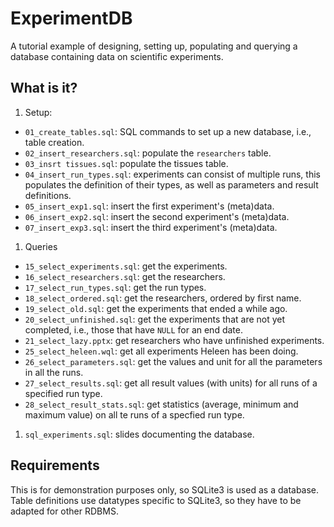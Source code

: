 # ExperimentDB

A tutorial example of designing, setting up, populating and querying a
database containing data on scientific experiments.

## What is it?
1. Setup:
  * `01_create_tables.sql`: SQL commands to set up a new database,
        i.e., table creation.
  * `02_insert_researchers.sql`: populate the `researchers` table.
  * `03_insrt tissues.sql`: populate the tissues table.
  * `04_insert_run_types.sql`: experiments can consist of multiple runs,
        this populates the definition of their types, as well as
        parameters and result definitions.
  * `05_insert_exp1.sql`: insert the first experiment's (meta)data.
  * `06_insert_exp2.sql`: insert the second experiment's (meta)data.
  * `07_insert_exp3.sql`: insert the third experiment's (meta)data.
1. Queries
  * `15_select_experiments.sql`: get the experiments.
  * `16_select_researchers.sql`: get the researchers.
  * `17_select_run_types.sql`: get the run types.
  * `18_select_ordered.sql`: get the researchers, ordered by first name.
  * `19_select_old.sql`: get the experiments that ended a while ago.
  * `20_select_unfinished.sql`: get the experiments that are not yet
        completed, i.e., those that have `NULL` for an end date.
  * `21_select_lazy.pptx`: get researchers who have unfinished experiments.
  * `25_select_heleen.wql`: get all experiments Heleen has been doing.
  * `26_select_parameters.sql`: get the values and unit for all the
        parameters in all the runs.
  * `27_select_results.sql`: get all result values (with units) for all
        runs of a specified run type.
  * `28_select_result_stats.sql`: get statistics (average, minimum and
        maximum value) on all te runs of a specfied run type.
1. `sql_experiments.sql`: slides documenting the database.

## Requirements
This is for demonstration purposes only, so SQLite3 is used as a database.
Table definitions use datatypes specific to SQLite3, so they have to be
adapted for other RDBMS.
